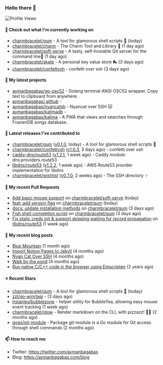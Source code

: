 ### Hello there 👋

![Profile Views](https://komarev.com/ghpvc/?username=aymanbagabas&label=PROFILE+VIEWS)

#### 👷 Check out what I'm currently working on

- [charmbracelet/gum](https://github.com/charmbracelet/gum) - A tool for glamorous shell scripts 🎀 (today)
- [charmbracelet/charm](https://github.com/charmbracelet/charm) - The Charm Tool and Library 🌟 (1 day ago)
- [charmbracelet/soft-serve](https://github.com/charmbracelet/soft-serve) - A tasty, self-hostable Git server for the command line🍦 (1 day ago)
- [charmbracelet/skate](https://github.com/charmbracelet/skate) - A personal key value store 🛼 (3 days ago)
- [charmbracelet/confettysh](https://github.com/charmbracelet/confettysh) - confetti over ssh (3 days ago)

#### 🌱 My latest projects

- [aymanbagabas/go-osc52](https://github.com/aymanbagabas/go-osc52) - Golang terminal ANSI OSC52 wrapper. Copy text to clipboard from anywhere.
- [aymanbagabas/.github](https://github.com/aymanbagabas/.github) - 
- [aymanbagabas/nyancatsh](https://github.com/aymanbagabas/nyancatsh) - Nyancat over SSH 🐱
- [aymanbagabas/kalimadb](https://github.com/aymanbagabas/kalimadb) - 
- [aymanbagabas/kalima](https://github.com/aymanbagabas/kalima) - A PWA that views and searches through FnanenDB songs database.

#### 🔭 Latest releases I've contributed to

- [charmbracelet/gum](https://github.com/charmbracelet/gum) ([v0.1.0](https://github.com/charmbracelet/gum/releases/tag/v0.1.0), today) - A tool for glamorous shell scripts 🎀
- [charmbracelet/confettysh](https://github.com/charmbracelet/confettysh) ([v1.0.3](https://github.com/charmbracelet/confettysh/releases/tag/v1.0.3), 3 days ago) - confetti over ssh
- [caddy-dns/route53](https://github.com/caddy-dns/route53) ([v1.2.1](https://github.com/caddy-dns/route53/releases/tag/v1.2.1), 1 week ago) - Caddy module: dns.providers.route53
- [libdns/route53](https://github.com/libdns/route53) ([v1.2.2](https://github.com/libdns/route53/releases/tag/v1.2.2), 1 week ago) - AWS Route53 provider implementation for libdns
- [charmbracelet/wishlist](https://github.com/charmbracelet/wishlist) ([v0.7.0](https://github.com/charmbracelet/wishlist/releases/tag/v0.7.0), 2 weeks ago) - The SSH directory ✨

#### 🔨 My recent Pull Requests

- [Add basic mouse support](https://github.com/charmbracelet/soft-serve/pull/132) on [charmbracelet/soft-serve](https://github.com/charmbracelet/soft-serve) (today)
- [feat: add version flag](https://github.com/charmbracelet/gum/pull/15) on [charmbracelet/gum](https://github.com/charmbracelet/gum) (today)
- [docs: update installation methods](https://github.com/charmbracelet/gum/pull/9) on [charmbracelet/gum](https://github.com/charmbracelet/gum) (3 days ago)
- [Fish shell completion script](https://github.com/charmbracelet/gum/pull/8) on [charmbracelet/gum](https://github.com/charmbracelet/gum) (3 days ago)
- [Fix static creds init &amp; support skipping waiting for record propagation](https://github.com/libdns/route53/pull/15) on [libdns/route53](https://github.com/libdns/route53) (1 week ago)

#### 📜 My recent blog posts

- [Blue Mountain](https://aymanbagabas.com/blog/2022/06/02/blue-mountain.html) (1 month ago)
- [Import Notion Pages to Jekyll](https://aymanbagabas.com/blog/2022/03/29/import-notion-pages-to-jekyll.html) (4 months ago)
- [Nyan Cat Over SSH](https://aymanbagabas.com/blog/2022/03/25/nyan-cat-over-ssh.html) (4 months ago)
- [Walk by the pond](https://aymanbagabas.com/blog/2022/03/10/walk-by-the-pond.html) (4 months ago)
- [Run native C/C&#43;&#43; code in the browser using Emscripten](https://aymanbagabas.com/blog/2020/11/18/run-native-c-c&#43;&#43;-code-in-the-browser-using-emscripten.html) (2 years ago)

#### ⭐ Recent Stars

- [charmbracelet/gum](https://github.com/charmbracelet/gum) - A tool for glamorous shell scripts 🎀 (today)
- [zzl/go-winrtapi](https://github.com/zzl/go-winrtapi) -  (3 days ago)
- [lrstanley/bubblezone](https://github.com/lrstanley/bubblezone) - helper utility for BubbleTea, allowing easy mouse event tracking (1 week ago)
- [charmbracelet/glow](https://github.com/charmbracelet/glow) - Render markdown on the CLI, with pizzazz! 💅🏻 (2 months ago)
- [gogs/git-module](https://github.com/gogs/git-module) - Package git-module is a Go module for Git access through shell commands (2 months ago)

#### 📫 How to reach me

- Twitter: https://twitter.com/aymanbagabas
- Blog: https://aymanbagabas.com/blog
